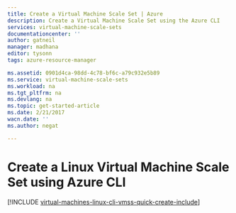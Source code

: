 ```yaml
---
title: Create a Virtual Machine Scale Set | Azure
description: Create a Virtual Machine Scale Set using the Azure CLI
services: virtual-machine-scale-sets
documentationcenter: ''
author: gatneil
manager: madhana
editor: tysonn
tags: azure-resource-manager

ms.assetid: 0901d4ca-98dd-4c78-bf6c-a79c932e5b89
ms.service: virtual-machine-scale-sets
ms.workload: na
ms.tgt_pltfrm: na
ms.devlang: na
ms.topic: get-started-article
ms.date: 2/21/2017
wacn.date: ''
ms.author: negat

---
```

# Create a Linux Virtual Machine Scale Set using Azure CLI
[!INCLUDE [virtual-machines-linux-cli-vmss-quick-create-include](../../includes/virtual-machines-linux-nodejs-cli-vmss-quick-create-include.md)]